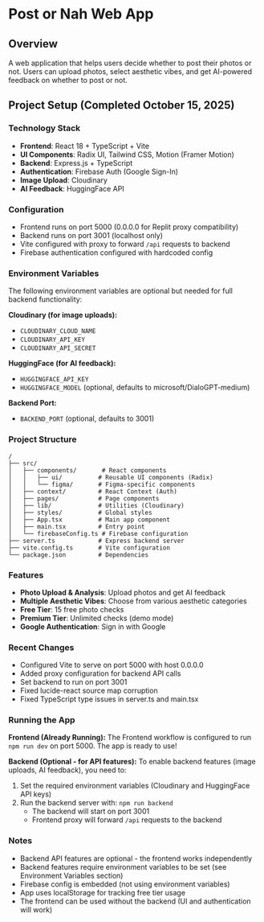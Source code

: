 # Post or Nah Web App

## Overview
A web application that helps users decide whether to post their photos or not. Users can upload photos, select aesthetic vibes, and get AI-powered feedback on whether to post or not.

## Project Setup (Completed October 15, 2025)

### Technology Stack
- **Frontend**: React 18 + TypeScript + Vite
- **UI Components**: Radix UI, Tailwind CSS, Motion (Framer Motion)
- **Backend**: Express.js + TypeScript
- **Authentication**: Firebase Auth (Google Sign-In)
- **Image Upload**: Cloudinary
- **AI Feedback**: HuggingFace API

### Configuration
- Frontend runs on port 5000 (0.0.0.0 for Replit proxy compatibility)
- Backend runs on port 3001 (localhost only)
- Vite configured with proxy to forward `/api` requests to backend
- Firebase authentication configured with hardcoded config

### Environment Variables
The following environment variables are optional but needed for full backend functionality:

**Cloudinary (for image uploads):**
- `CLOUDINARY_CLOUD_NAME`
- `CLOUDINARY_API_KEY`
- `CLOUDINARY_API_SECRET`

**HuggingFace (for AI feedback):**
- `HUGGINGFACE_API_KEY`
- `HUGGINGFACE_MODEL` (optional, defaults to microsoft/DialoGPT-medium)

**Backend Port:**
- `BACKEND_PORT` (optional, defaults to 3001)

### Project Structure
```
/
├── src/
│   ├── components/       # React components
│   │   ├── ui/          # Reusable UI components (Radix)
│   │   └── figma/       # Figma-specific components
│   ├── context/         # React Context (Auth)
│   ├── pages/           # Page components
│   ├── lib/             # Utilities (Cloudinary)
│   ├── styles/          # Global styles
│   ├── App.tsx          # Main app component
│   ├── main.tsx         # Entry point
│   └── firebaseConfig.ts # Firebase configuration
├── server.ts            # Express backend server
├── vite.config.ts       # Vite configuration
└── package.json         # Dependencies
```

### Features
- **Photo Upload & Analysis**: Upload photos and get AI feedback
- **Multiple Aesthetic Vibes**: Choose from various aesthetic categories
- **Free Tier**: 15 free photo checks
- **Premium Tier**: Unlimited checks (demo mode)
- **Google Authentication**: Sign in with Google

### Recent Changes
- Configured Vite to serve on port 5000 with host 0.0.0.0
- Added proxy configuration for backend API calls
- Set backend to run on port 3001
- Fixed lucide-react source map corruption
- Fixed TypeScript type issues in server.ts and main.tsx

### Running the App

**Frontend (Already Running):**
The Frontend workflow is configured to run `npm run dev` on port 5000. The app is ready to use!

**Backend (Optional - for API features):**
To enable backend features (image uploads, AI feedback), you need to:
1. Set the required environment variables (Cloudinary and HuggingFace API keys)
2. Run the backend server with: `npm run backend`
   - The backend will start on port 3001
   - Frontend proxy will forward `/api` requests to the backend

### Notes
- Backend API features are optional - the frontend works independently
- Backend features require environment variables to be set (see Environment Variables section)
- Firebase config is embedded (not using environment variables)
- App uses localStorage for tracking free tier usage
- The frontend can be used without the backend (UI and authentication will work)
